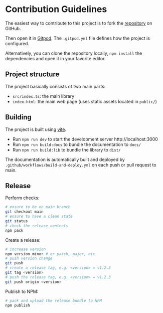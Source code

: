 # Contribution Guidelines

The easiest way to contribute to this project is to fork the [repository](https://github.com/danieldietrich/candid) on GitHub.

Then open it in [Gitpod](https://gitpod.io/). The `.gitpod.yml` file defines how the project is configured.

Alternatively, you can clone the repository locally, `npm install` the dependencies and open it in your favorite editor.

## Project structure

The project basically consists of two main parts:

* `src/index.ts`: the main library
* `index.html`: the main web page (uses static assets located in `public/`)

## Building

The project is built using [vite](https://vitejs.dev).

* Run `npm run dev` to start the development server http://localhost:3000
* Run `npm run build:docs` to bundle the documentation to `docs/`
* Run `npm run build:lib` to bundle the library to `dist/`

The documentation is automatically built and deployed by `.github/workflows/build-and-deploy.yml` on each push or pull request to main.

## Release

Perform checks:

```sh
# ensure to be on main branch
git checkout main
# ensure to have a clean state
git status
# check the release contents
npm pack
```

Create a release:

```sh
# increase version
npm version minor # or patch, major, etc.
# push version change
git push
# create a release tag, e.g. <version> = v1.2.3
git tag <version>
# push the release tag, e.g. <version> = v1.2.3
git push origin <version>
```

Publish to NPM:

```sh
# pack and upload the release bundle to NPM
npm publish
```
